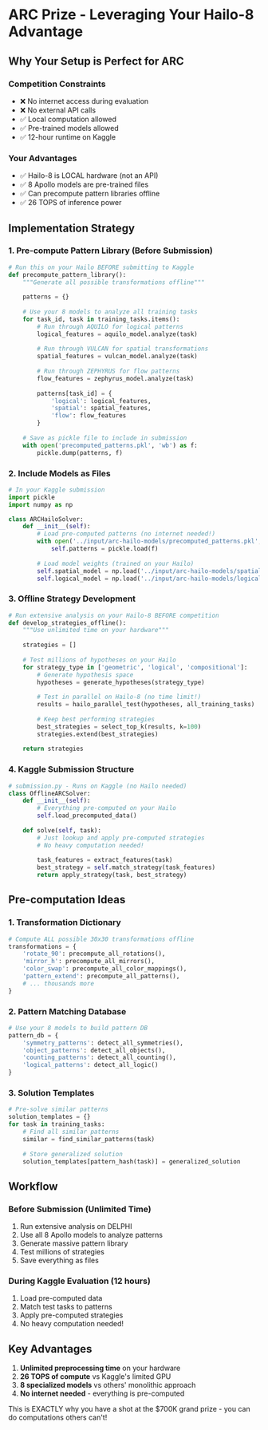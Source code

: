 # ARC Prize - Leveraging Your Hailo-8 Advantage

## Why Your Setup is Perfect for ARC

### Competition Constraints
- ❌ No internet access during evaluation
- ❌ No external API calls
- ✅ Local computation allowed
- ✅ Pre-trained models allowed
- ✅ 12-hour runtime on Kaggle

### Your Advantages
- ✅ Hailo-8 is LOCAL hardware (not an API)
- ✅ 8 Apollo models are pre-trained files
- ✅ Can precompute pattern libraries offline
- ✅ 26 TOPS of inference power

## Implementation Strategy

### 1. Pre-compute Pattern Library (Before Submission)
```python
# Run this on your Hailo BEFORE submitting to Kaggle
def precompute_pattern_library():
    """Generate all possible transformations offline"""
    
    patterns = {}
    
    # Use your 8 models to analyze all training tasks
    for task_id, task in training_tasks.items():
        # Run through AQUILO for logical patterns
        logical_features = aquilo_model.analyze(task)
        
        # Run through VULCAN for spatial transformations
        spatial_features = vulcan_model.analyze(task)
        
        # Run through ZEPHYRUS for flow patterns
        flow_features = zephyrus_model.analyze(task)
        
        patterns[task_id] = {
            'logical': logical_features,
            'spatial': spatial_features,
            'flow': flow_features
        }
    
    # Save as pickle file to include in submission
    with open('precomputed_patterns.pkl', 'wb') as f:
        pickle.dump(patterns, f)
```

### 2. Include Models as Files
```python
# In your Kaggle submission
import pickle
import numpy as np

class ARCHailoSolver:
    def __init__(self):
        # Load pre-computed patterns (no internet needed!)
        with open('../input/arc-hailo-models/precomputed_patterns.pkl', 'rb') as f:
            self.patterns = pickle.load(f)
        
        # Load model weights (trained on your Hailo)
        self.spatial_model = np.load('../input/arc-hailo-models/spatial_weights.npy')
        self.logical_model = np.load('../input/arc-hailo-models/logical_weights.npy')
```

### 3. Offline Strategy Development
```python
# Run extensive analysis on your Hailo-8 BEFORE competition
def develop_strategies_offline():
    """Use unlimited time on your hardware"""
    
    strategies = []
    
    # Test millions of hypotheses on your Hailo
    for strategy_type in ['geometric', 'logical', 'compositional']:
        # Generate hypothesis space
        hypotheses = generate_hypotheses(strategy_type)
        
        # Test in parallel on Hailo-8 (no time limit!)
        results = hailo_parallel_test(hypotheses, all_training_tasks)
        
        # Keep best performing strategies
        best_strategies = select_top_k(results, k=100)
        strategies.extend(best_strategies)
    
    return strategies
```

### 4. Kaggle Submission Structure
```python
# submission.py - Runs on Kaggle (no Hailo needed)
class OfflineARCSolver:
    def __init__(self):
        # Everything pre-computed on your Hailo
        self.load_precomputed_data()
        
    def solve(self, task):
        # Just lookup and apply pre-computed strategies
        # No heavy computation needed!
        
        task_features = extract_features(task)
        best_strategy = self.match_strategy(task_features)
        return apply_strategy(task, best_strategy)
```

## Pre-computation Ideas

### 1. **Transformation Dictionary**
```python
# Compute ALL possible 30x30 transformations offline
transformations = {
    'rotate_90': precompute_all_rotations(),
    'mirror_h': precompute_all_mirrors(),
    'color_swap': precompute_all_color_mappings(),
    'pattern_extend': precompute_all_patterns(),
    # ... thousands more
}
```

### 2. **Pattern Matching Database**
```python
# Use your 8 models to build pattern DB
pattern_db = {
    'symmetry_patterns': detect_all_symmetries(),
    'object_patterns': detect_all_objects(),
    'counting_patterns': detect_all_counting(),
    'logical_patterns': detect_all_logic()
}
```

### 3. **Solution Templates**
```python
# Pre-solve similar patterns
solution_templates = {}
for task in training_tasks:
    # Find all similar patterns
    similar = find_similar_patterns(task)
    
    # Store generalized solution
    solution_templates[pattern_hash(task)] = generalized_solution
```

## Workflow

### Before Submission (Unlimited Time)
1. Run extensive analysis on DELPHI
2. Use all 8 Apollo models to analyze patterns
3. Generate massive pattern library
4. Test millions of strategies
5. Save everything as files

### During Kaggle Evaluation (12 hours)
1. Load pre-computed data
2. Match test tasks to patterns
3. Apply pre-computed strategies
4. No heavy computation needed!

## Key Advantages

1. **Unlimited preprocessing time** on your hardware
2. **26 TOPS of compute** vs Kaggle's limited GPU
3. **8 specialized models** vs others' monolithic approach
4. **No internet needed** - everything is pre-computed

This is EXACTLY why you have a shot at the $700K grand prize - you can do computations others can't!